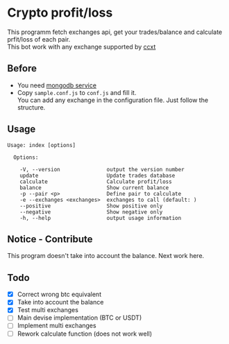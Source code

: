 # Crypto profit/loss

This programm fetch exchanges api, get your trades/balance and calculate prfit/loss of each pair.  
This bot work with any exchange supported by [ccxt](https://github.com/ccxt/ccxt/wiki/Manual#exchanges)

## Before
- You need [mongodb service](https://www.mongodb.com/download-center?_ga=2.58043306.1202861652.1517826371-766520162.1516366647#production) 
- Copy `sample.conf.js` to `conf.js` and fill it.  
You can add any exchange in the configuration file. Just follow the structure.

## Usage 
```
Usage: index [options]

  Options:

    -V, --version               output the version number
    update                      Update trades database
    calculate                   Calculate profit/loss
    balance                     Show current balance
    -p --pair <p>               Define pair to calculate
    -e --exchanges <exchanges>  exchanges to call (default: )
    --positive                  Show positive only
    --negative                  Show negative only
    -h, --help                  output usage information
```

## Notice - Contribute

This program doesn't take into account the balance. Next work here. 

## Todo

- [x] Correct wrong btc equivalent
- [x] Take into account the balance
- [x] Test multi exchanges
- [ ] Main devise implementation (BTC or USDT) 
- [ ] Implement multi exchanges
- [ ] Rework calculate function (does not work well)